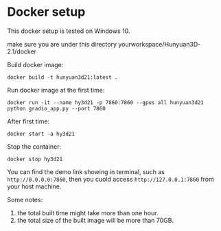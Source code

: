 # Docker setup

This docker setup is tested on Windows 10.

make sure you are under this directory yourworkspace/Hunyuan3D-2.1/docker

Build docker image:

```
docker build -t hunyuan3d21:latest .
```

Run docker image at the first time:

```
docker run -it --name hy3d21 -p 7860:7860 --gpus all hunyuan3d21 python gradio_app.py --port 7860
```

After first time:
```
docker start -a hy3d21
```

Stop the container:
```
docker stop hy3d21
```

You can find the demo link showing in terminal, such as `http://0.0.0.0:7860`, then you cuold access `http://127.0.0.1:7860` from your host machine.

Some notes:
1. the total built time might take more than one hour.
2. the total size of the built image will be more than 70GB.